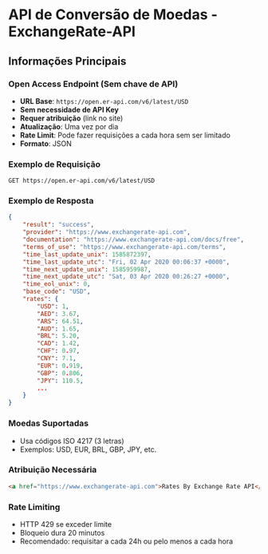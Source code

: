 # API de Conversão de Moedas - ExchangeRate-API

## Informações Principais

### Open Access Endpoint (Sem chave de API)
- **URL Base**: `https://open.er-api.com/v6/latest/USD`
- **Sem necessidade de API Key**
- **Requer atribuição** (link no site)
- **Atualização**: Uma vez por dia
- **Rate Limit**: Pode fazer requisições a cada hora sem ser limitado
- **Formato**: JSON

### Exemplo de Requisição
```
GET https://open.er-api.com/v6/latest/USD
```

### Exemplo de Resposta
```json
{
    "result": "success",
    "provider": "https://www.exchangerate-api.com",
    "documentation": "https://www.exchangerate-api.com/docs/free",
    "terms_of_use": "https://www.exchangerate-api.com/terms",
    "time_last_update_unix": 1585872397,
    "time_last_update_utc": "Fri, 02 Apr 2020 00:06:37 +0000",
    "time_next_update_unix": 1585959987,
    "time_next_update_utc": "Sat, 03 Apr 2020 00:26:27 +0000",
    "time_eol_unix": 0,
    "base_code": "USD",
    "rates": {
        "USD": 1,
        "AED": 3.67,
        "ARS": 64.51,
        "AUD": 1.65,
        "BRL": 5.20,
        "CAD": 1.42,
        "CHF": 0.97,
        "CNY": 7.1,
        "EUR": 0.919,
        "GBP": 0.806,
        "JPY": 110.5,
        ...
    }
}
```

### Moedas Suportadas
- Usa códigos ISO 4217 (3 letras)
- Exemplos: USD, EUR, BRL, GBP, JPY, etc.

### Atribuição Necessária
```html
<a href="https://www.exchangerate-api.com">Rates By Exchange Rate API</a>
```

### Rate Limiting
- HTTP 429 se exceder limite
- Bloqueio dura 20 minutos
- Recomendado: requisitar a cada 24h ou pelo menos a cada hora

